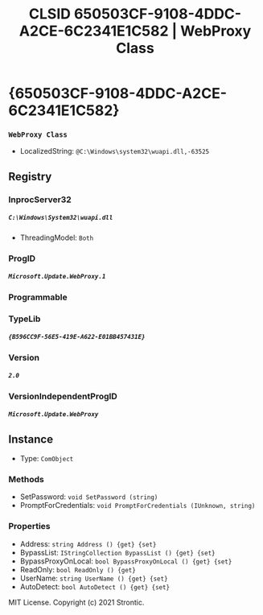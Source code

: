 ﻿---
title: "CLSID 650503CF-9108-4DDC-A2CE-6C2341E1C582 | WebProxy Class"
excerpt: What is COM-Object CLSID 650503CF-9108-4DDC-A2CE-6C2341E1C582?
---

# {650503CF-9108-4DDC-A2CE-6C2341E1C582}

### `WebProxy Class`
* LocalizedString: `@C:\Windows\system32\wuapi.dll,-63525`

## Registry


### InprocServer32

##### `C:\Windows\System32\wuapi.dll`
* ThreadingModel: `Both`

### ProgID

##### `Microsoft.Update.WebProxy.1`

### Programmable


### TypeLib

##### `{B596CC9F-56E5-419E-A622-E01BB457431E}`

### Version

##### `2.0`

### VersionIndependentProgID

##### `Microsoft.Update.WebProxy`

## Instance

* Type: `ComObject`

### Methods

* SetPassword: `void SetPassword (string)`
* PromptForCredentials: `void PromptForCredentials (IUnknown, string)`

### Properties

* Address: `string Address () {get} {set} `
* BypassList: `IStringCollection BypassList () {get} {set} `
* BypassProxyOnLocal: `bool BypassProxyOnLocal () {get} {set} `
* ReadOnly: `bool ReadOnly () {get} `
* UserName: `string UserName () {get} {set} `
* AutoDetect: `bool AutoDetect () {get} {set} `

MIT License. Copyright (c) 2021 Strontic.


